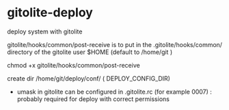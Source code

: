 gitolite-deploy
===============

deploy system with gitolite

gitolite/hooks/common/post-receive is to put in the .gitolite/hooks/common/ directory of the gitolite user $HOME (default to /home/git )

chmod +x gitolite/hooks/common/post-receive

create dir /home/git/deploy/conf/ ( DEPLOY_CONFIG_DIR)



- umask in gitolite can be configured in .gitolite.rc (for example 0007) : probably required for deploy with correct permissions
